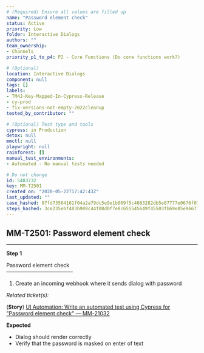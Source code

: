 ```yaml
---
# (Required) Ensure all values are filled up
name: "Password element check"
status: Active
priority: Low
folder: Interactive Dialogs
authors: ""
team_ownership:
- Channels
priority_p1_to_p4: P2 - Core Functions (Do core functions work?)

# (Optional)
location: Interactive Dialogs
component: null
tags: []
labels:
- TM4J-Key-Mapped-In-Cypress-Release
- cy-prod
- fix-versions-not-empty-2022cleanup
tested_by_contributor: ""

# (Optional) Test type and tools
cypress: in Production
detox: null
mmctl: null
playwright: null
rainforest: []
manual_test_environments:
- Automated - No manual tests needed

# Do not change
id: 5483732
key: MM-T2501
created_on: "2020-05-22T17:42:43Z"
last_updated: ""
case_hashed: 07fd73564161f04a2a79dc5e9e1b069f5c4683282db5e87777e0676f07b2c3d580cebafee818ddc0489c04b69050edab
steps_hashed: 3ce235ebf483b909c44f08d0f7e8c655545649f45503fb69e85e96677321cae31ab08e7d61308725b21222e7c3c2172c
---
```


<!-- (Auto-generated) Based on frontmatter's "key" and "name" -->

## MM-T2501: Password element check

---

**Step 1**

Password element check\
–––––––––––––––––––––––––

1. Create an incoming webhook where it sends dialog with password

_Related ticket(s):_

(**Story**) [UI Automation: Write an automated test using Cypress for "Password element check" — MM-21032](https://mattermost.atlassian.net/browse/MM-21032)

**Expected**

- Dialog should render correctly
- Verify that the password is masked on enter of text
